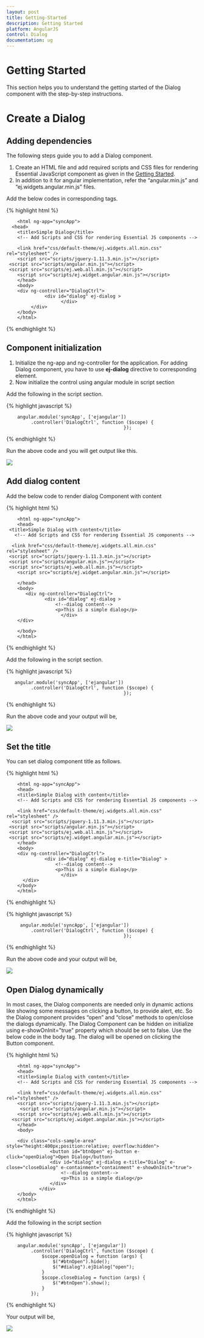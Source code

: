 ```yaml
---
layout: post
title: Getting-Started
description: Getting Started
platform: AngularJS
control: Dialog
documentation: ug
---
```


# Getting Started

This section helps you to understand the getting started of the Dialog component with the step-by-step instructions. 


# Create a Dialog

## Adding dependencies

The following steps guide you to add a Dialog component.
1.	Create an HTML file and add required scripts and CSS files for rendering Essential JavaScript component as given in the [Getting Started](https://help.syncfusion.com/js/angularjs).
2.	In addition to it for angular implementation, refer the “angular.min.js” and “ej.widgets.angular.min.js” files.

Add the below codes in corresponding tags.

{% highlight html %}

        <html ng-app="syncApp">
      <head>
        <title>Simple Dialog</title>
        <!-- Add Scripts and CSS for rendering Essential JS components --> 

        <link href="css/default-theme/ej.widgets.all.min.css" rel="stylesheet" />
        <script src="scripts/jquery-1.11.3.min.js"></script>
     <script src="scripts/angular.min.js"></script>
     <script src="scripts/ej.web.all.min.js"></script>
        <script src="scripts/ej.widget.angular.min.js"></script> 
        </head>
        <body>
        <div ng-controller="DialogCtrl">
                  <div id="dialog" ej-dialog >
                        </div>
             </div>
        </body>
        </html>

{% endhighlight %}

## Component initialization

1.	Initialize the ng-app and ng-controller for the application. For adding Dialog component, you have to use **ej-dialog** directive to corresponding element.
2.	Now initialize the control using angular module in script section
 
Add the following in the script section.

{% highlight javascript %}

        angular.module('syncApp', ['ejangular'])
             .controller('DialogCtrl', function ($scope) {
                                               });

{% endhighlight %}

Run the above code and you will get output like this.

![](getting-started-images\default.png)

## Add dialog content

Add the below code to render dialog Component with content

{% highlight html %}

        <html ng-app="syncApp">
        <head>
     <title>Simple Dialog with content</title>
       <!-- Add Scripts and CSS for rendering Essential JS components --> 

      <link href="css/default-theme/ej.widgets.all.min.css" rel="stylesheet" />
     <script src="scripts/jquery-1.11.3.min.js"></script>
     <script src="scripts/angular.min.js"></script>
     <script src="scripts/ej.web.all.min.js"></script>
        <script src="scripts/ej.widget.angular.min.js"></script> 

        </head>
        <body>
           <div ng-controller="DialogCtrl">
                  <div id="dialog" ej-dialog >
                      <!--dialog content-->
                      <p>This is a simple dialog</p>
                        </div>
        </div>
    
        </body>
        </html>
        
{% endhighlight %}

Add the following in the script section.

{% highlight javascript %}

       angular.module('syncApp', ['ejangular'])
             .controller('DialogCtrl', function ($scope) {
                                               });

{% endhighlight %}

Run the above code and your output will be,

![](getting-started-images\content.png)

## Set the title
You can set dialog component title as follows.

{% highlight html %}

        <html ng-app="syncApp">
        <head>
        <title>Simple Dialog with content</title>
        <!-- Add Scripts and CSS for rendering Essential JS components --> 

        <link href="css/default-theme/ej.widgets.all.min.css" rel="stylesheet" />
      <script src="scripts/jquery-1.11.3.min.js"></script>
     <script src="scripts/angular.min.js"></script>
     <script src="scripts/ej.web.all.min.js"></script>
     <script src="scripts/ej.widget.angular.min.js"></script> 
        </head>
        <body>
        <div ng-controller="DialogCtrl">
                  <div id="dialog" ej-dialog e-title="Dialog" >
                      <!--dialog content-->
                      <p>This is a simple dialog</p>
                        </div>
          </div>
        </body>
        </html>

{% endhighlight %}

{% highlight javascript %}

         angular.module('syncApp', ['ejangular'])
             .controller('DialogCtrl', function ($scope) {
                                               });
{% endhighlight %}

Run the above code and your output will be,

![](getting-started-images\title.png)

## Open Dialog dynamically

In most cases, the Dialog components are needed only in dynamic actions like showing some messages on clicking a button, to provide alert, etc. So the Dialog component provides “open” and “close” methods to open/close the dialogs dynamically.
The Dialog Component can be hidden on initialize using e-showOnInit="true" property which should be set to false.
Use the below code in the body tag. The dialog will be opened on clicking the Button component.

{% highlight html %}

        <html ng-app="syncApp">
        <head>
        <title>Simple Dialog with content</title>
        <!-- Add Scripts and CSS for rendering Essential JS components --> 

        <link href="css/default-theme/ej.widgets.all.min.css" rel="stylesheet" />
        <script src="scripts/jquery-1.11.3.min.js"></script>
         <script src="scripts/angular.min.js"></script>
        <script src="scripts/ej.web.all.min.js"></script>
      <script src="scripts/ej.widget.angular.min.js"></script> 
        </head>
        <body>

        <div class="cols-sample-area" style="height:400px;position:relative; overflow:hidden">
                    <button id="btnOpen" ej-button e-click="openDialog">Open Dialog</button>
                    <div id="dialog" ej-dialog e-title="Dialog" e-close="closeDialog" e-containment="containment" e-showOnInit="true">
                        <!--dialog content-->
                        <p>This is a simple dialog</p>
                    </div>
                </div>
        </body>
        </html>

{% endhighlight %}

Add the following in the script section

{% highlight javascript %}

        angular.module('syncApp', ['ejangular'])
             .controller('DialogCtrl', function ($scope) {
                 $scope.openDialog = function (args) {
                     $("#btnOpen").hide();
                     $("#dialog").ejDialog("open");
                 }
                 $scope.closeDialog = function (args) {
                     $("#btnOpen").show();
                 }
             });

{% endhighlight %}

  Your output will be,

![](getting-started-images\dynamic.png)